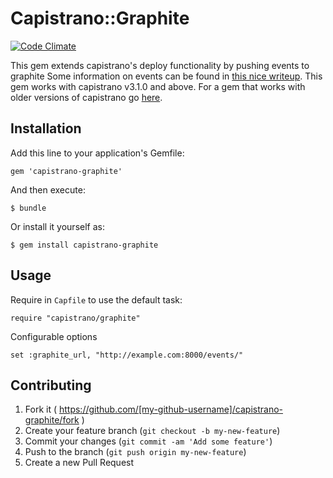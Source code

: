 # Capistrano::Graphite
[![Code Climate](http://img.shields.io/codeclimate/github/scottsuch/capistrano-graphite.svg)][codeclimate]

[codeclimate]: https://codeclimate.com/githubsethvargo/chef-sugar
This gem extends capistrano's deploy functionality by pushing events to graphite
Some information on events can be found in [this nice writeup](http://obfuscurity.com/2014/01/Graphite-Tip-A-Better-Way-to-Store-Events).
This gem works with capistrano v3.1.0 and above.
For a gem that works with older versions of capistrano go [here](https://github.com/hellvinz/graphite-notify).

## Installation

Add this line to your application's Gemfile:

    gem 'capistrano-graphite'

And then execute:

    $ bundle

Or install it yourself as:

    $ gem install capistrano-graphite

## Usage

Require in ```Capfile``` to use the default task:

    require "capistrano/graphite"

Configurable options

    set :graphite_url, "http://example.com:8000/events/"

## Contributing

1. Fork it ( https://github.com/[my-github-username]/capistrano-graphite/fork )
2. Create your feature branch (`git checkout -b my-new-feature`)
3. Commit your changes (`git commit -am 'Add some feature'`)
4. Push to the branch (`git push origin my-new-feature`)
5. Create a new Pull Request
